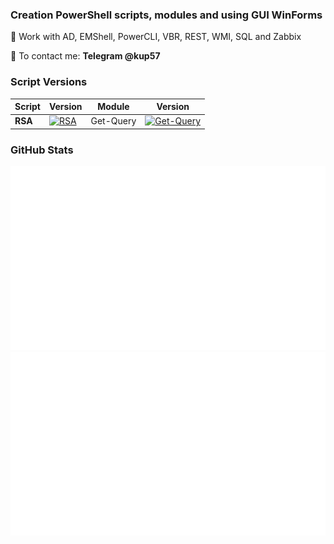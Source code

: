 ### Сreation PowerShell scripts, modules and using GUI WinForms

🔨 Work with AD, EMShell, PowerCLI, VBR, REST, WMI, SQL and Zabbix

💬 To contact me: **Telegram @kup57**

### Script Versions
| Script | Version | Module | Version |
| ------ | ------ | ------ | ------ |
| **RSA** | [![RSA](https://img.shields.io/github/v/release/lifailon/rsa)](https://github.com/Lifailon/RSA/releases) | Get-Query | [![Get-Query](https://img.shields.io/github/v/release/lifailon/Get-Query)](https://github.com/Lifailon/Get-Query/releases) |

### GitHub Stats
![](https://raw.githubusercontent.com/lifailon/github-stats/master/generated/overview.svg#gh-light-mode-only) ![](https://raw.githubusercontent.com/lifailon/github-stats/master/generated/languages.svg#gh-light-mode-only)
